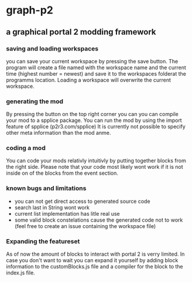 # graph-p2
## a graphical portal 2 modding framework

### saving and loading workspaces
you can save your current workspace by pressing the save button. The program will create a file named with the workspace name and the current time (highest number = newest) and save it to the workspaces folderat the programms location.
Loading a workspace will overwrite the current workspace.

### generating the mod
By pressing the button on the top right corner you can you can compile your mod to a spplice package. You can run the mod by using the import feature of spplice (p2r3.com/spplice)
It is currently not possible to specify other meta information than the mod anme.

### coding a mod
You can code your mods relativly intuitivly by putting together blocks from the right side. Please note that your code most likely wont work if it is not inside on of the blocks from the event section.

### known bugs and limitations
- you can not get direct access to generated source code
- search last in String wont work
- current list implementation has litle real use
-  some valid block constelations cause the generated code not to work (feel free to create an issue containing the workspace file)

### Expanding the featureset
As of now the amount of blocks to interact with portal 2 is verry limited. In case you don't want to wait you can expand it yourself by adding block information to the customBlocks.js file and a compiler for the block to the index.js file.
